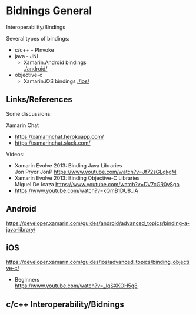 # Bidnings General

Interoperability/Bindings

Several types of bindings:

*   c/c++ - PInvoke
*   java - JNI
    *   Xamarin.Android bindings 	
		[./android/](./android/)
*   objective-c
    *   Xamarin.iOS bindings
		[./ios/](./ios/)
    

## Links/References

Some discussions:

Xamarin Chat

*	https://xamarinchat.herokuapp.com/
*	https://xamarinchat.slack.com/

Videos:

*	Xamarin Evolve 2013: Binding Java Libraries 				
	Jon Pryor JonP
	https://www.youtube.com/watch?v=Jf72sGLqkgM		
*	Xamarin Evolve 2013: Binding Objective-C Libraries 		
	Miguel De Icaza
	https://www.youtube.com/watch?v=DV7cGR0ySgo
*	
	https://www.youtube.com/watch?v=kQmB1DU8_iA
	
## Android

https://developer.xamarin.com/guides/android/advanced_topics/binding-a-java-library/

## iOS

https://developer.xamarin.com/guides/ios/advanced_topics/binding_objective-c/


*	Beginners		
	https://www.youtube.com/watch?v=_lqSXKOH5g8

	
## c/c++ Interoperability/Bidnings


